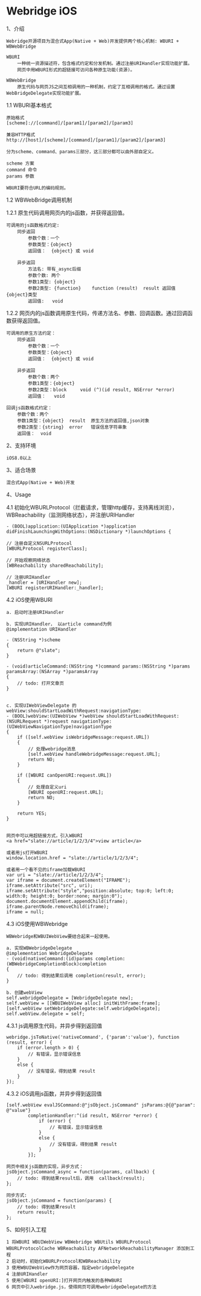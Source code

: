 Webridge iOS
========

1、介绍

    Webridge开源项目为混合式App(Native + Web)开发提供两个核心机制: WBURI + WBWebBridge
    
    WBURI 
        一种统一资源描述符，包含格式约定和分发机制。通过注册URIHandler实现功能扩展。
        网页中用WBURI形式的超链接可访问各种原生功能(资源)。

    WBWebBridge
        原生代码与网页JS之间互相调用的一种机制，约定了互相调用的格式。通过设置WebBridgeDelegate实现功能扩展。

1.1 WBURI基本格式

	原始格式
	[scheme]://[command]/[param1]/[param2]/[param3]

	兼容HTTP格式
	http://[host]/[scheme]/[command]/[param1]/[param2]/[param3]
	
	分为scheme、command、params三部分，这三部分都可以由外部自定义。
	
	scheme 方案
	command 命令
	params 参数
	
	WBURI要符合URL的编码规则。

1.2 WBWebBridge调用机制

1.2.1 原生代码调用网页内的js函数，并获得返回值。

	可调用的js函数格式约定:
		同步返回
			参数个数：一个
			参数类型：{object}
			返回值：  {object} 或 void
		
		异步返回
			方法名: 带有_async后缀
			参数个数: 两个
			参数1类型: {object}
			参数2类型: {function}    function (result)  result 返回值 {object}类型
			返回值:   void

1.2.2 网页内的js函数调用原生代码，传递方法名、参数、回调函数。通过回调函数获得返回值。

	可调用的原生方法约定：
		同步返回
			参数个数：一个
			参数类型：{object}
			返回值：  {object} 或 void
	
		异步返回
			参数个数：两个
			参数1类型：{object}
			参数2类型：block     void (^)(id result, NSError *error)
			返回值：   void

	回调js函数格式约定：
		参数个数：两个
		参数1类型：{object}  result  原生方法的返回值,json对象
		参数2类型：{string}  error   错误信息字符串象
		返回值：  void

2、支持环境

	iOS8.0以上

3、适合场景

	混合式App(Native + Web)开发

4、Usage

4.1 初始化WBURLProtocol（拦截请求，管理http缓存，支持离线浏览），WBReachability（监测网络状态），并注册URIHandler

	- (BOOL)application:(UIApplication *)application didFinishLaunchingWithOptions:(NSDictionary *)launchOptions {

    // 注册自定义NSURLProtocol
    [WBURLProtocol registerClass];
    
    // 开始观察网络状态
    [WBReachability sharedReachability];
    
    // 注册URIHandler
	_handler = [URIHandler new];
	[WBURI registerURIHandler:_handler];

4.2 iOS使用WBURI

	a. 启动时注册URIHandler

	b. 实现URIHandler， 以article command为例
	@implementation URIHandler
	
	- (NSString *)scheme
	{
		return @"slate";
	}
	
	- (void)articleCommand:(NSString *)command params:(NSString *)params paramsArray:(NSArray *)paramsArray
	{
		// todo: 打开文章页
	}


	c. 实现UIWebViewDelegate 的webView:shouldStartLoadWithRequest:navigationType:
	- (BOOL)webView:(UIWebView *)webView shouldStartLoadWithRequest:(NSURLRequest *)request navigationType:(UIWebViewNavigationType)navigationType
	{
        if ([self.webView isWebridgeMessage:request.URL])
        {
            // 处理webridge消息
            [self.webView handleWebridgeMessage:request.URL];
            return NO;
        }
        
        if ([WBURI canOpenURI:request.URL])
        {
            // 处理自定义uri
            [WBURI openURI:request.URL];
            return NO;
        }
        
        return YES;
	}


	网页中可以用超链接方式，引入WBURI
	<a href="slate://article/1/2/3/4">view article</a>

	或者用js打开WBURI
	window.location.href = "slate://article/1/2/3/4";

	或者用一个看不见的iframe加载WBURI
	var uri = "slate://article/1/2/3/4";
	var iframe = document.createElement("IFRAME");
	iframe.setAttribute("src", uri);
	iframe.setAttribute("style","position:absolute; top:0; left:0; width:0; height:0; border:none; margin:0");
	document.documentElement.appendChild(iframe);
	iframe.parentNode.removeChild(iframe);
	iframe = null;

4.3 iOS使用WBWebridge

	WBWebridge和WBUIWebView要结合起来一起使用。
	
	a. 实现WBWebridgeDelegate
	@implementation WebridgeDelegate
	- (void)nativeCommand:(id)params completion:(WBWebridgeCompletionBlock)completion
	{
		// todo: 得到结果后调用 completion(result, error);
	}

	b. 创建webView
	self.webridgeDelegate = [WebridgeDelegate new];
	self.webView = [[WBUIWebView alloc] initWithFrame:frame];
	[self.webView setWebridgeDelegate:self.webridgeDelegate];
	self.webView.delegate = self;

4.3.1 js调用原生代码，并异步得到返回值

	webridge.jsToNative('nativeCommand', {'param':'value'}, function (result, error) {
		if (error.length > 0) {
			// 有错误，显示错误信息
		}
		else {
			// 没有错误，得到结果 result
		}
	});

4.3.2 iOS调用js函数，并异步得到返回值

	[self.webView evalJSCommand:@"jsObject.jsCommand" jsParams:@{@"param": @"value"} 
			completionHandler:^(id result, NSError *error) {
				if (error) {
					// 有错误，显示错误信息
				}
				else {
					// 没有错误，得到结果 result
				}
			}];
	
	网页中相关js函数的实现，异步方式：
	jsObject.jsCommand_async = function(params, callback) {
		// todo: 得到结果result后，调用  callback(result);
	};
	
	同步方式:
	jsObject.jsCommand = function(params) {
		// todo: 得到结果result
		return result;
	};

5、如何引入工程

	1 将WBURI WBUIWebView WBWebridge WBUtils WBURLProtocol WBURLProtocolCache WBReachability AFNetworkReachabilityManager 添加到工程
	2 启动时，初始化WBURLProtocol和WBReachability
	3 使用WBUIWebView作为网页容器，指定webridgeDelegate
	4 注册URIHandler
	5 使用[WBURI openURI:]打开网页内触发的各种WBURI
	6 网页中引入webridge.js，使得网页可调用webridgeDelegate的方法

